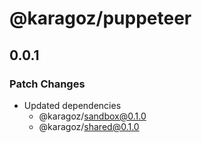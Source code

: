 # @karagoz/puppeteer

## 0.0.1

### Patch Changes

- Updated dependencies
  - @karagoz/sandbox@0.1.0
  - @karagoz/shared@0.1.0
